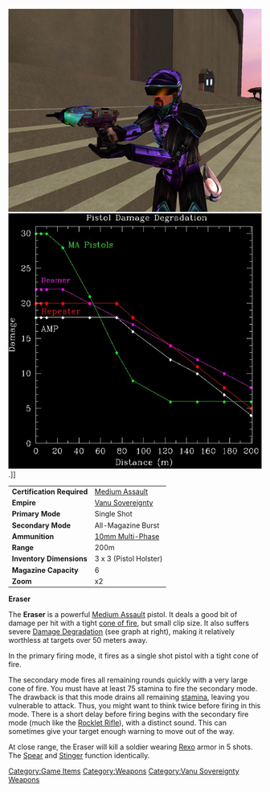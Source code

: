 ![](images/Eraser.jpg "fig:Eraser.jpg")
![](images/Pistol_DD.jpg "fig:Pistol_DD.jpg").\]\]

|                            |                                                    |
| -------------------------- | -------------------------------------------------- |
| **Certification Required** | [Medium Assault](Medium_Assault.md "wikilink")     |
| **Empire**                 | [Vanu Sovereignty](Vanu_Sovereignty.md "wikilink") |
| **Primary Mode**           | Single Shot                                        |
| **Secondary Mode**         | All-Magazine Burst                                 |
| **Ammunition**             | [10mm Multi-Phase](10mm_Multi.$1.md "wikilink")    |
| **Range**                  | 200m                                               |
| **Inventory Dimensions**   | 3 x 3 (Pistol Holster)                             |
| **Magazine Capacity**      | 6                                                  |
| **Zoom**                   | x2                                                 |

**Eraser**

The **Eraser** is a powerful [Medium Assault](Medium_Assault.md "wikilink")
pistol. It deals a good bit of damage per hit with a tight [cone of
fire](cone_of_fire.md "wikilink"), but small clip size. It also suffers
severe [Damage Degradation](Damage_Degradation.md "wikilink") (see graph at
right), making it relatively worthless at targets over 50 meters away.

In the primary firing mode, it fires as a single shot pistol with a
tight cone of fire.

The secondary mode fires all remaining rounds quickly with a very large
cone of fire. You must have at least 75 stamina to fire the secondary
mode. The drawback is that this mode drains all remaining
[stamina](stamina.md "wikilink"), leaving you vulnerable to attack. Thus,
you might want to think twice before firing in this mode. There is a
short delay before firing begins with the secondary fire mode (much like
the [Rocklet Rifle](Rocklet_Rifle.md "wikilink")), with a distinct sound.
This can sometimes give your target enough warning to move out of the
way.

At close range, the Eraser will kill a soldier wearing
[Rexo](Rexo.md "wikilink") armor in 5 shots. The [Spear](Spear.md "wikilink")
and [Stinger](Stinger.md "wikilink") function identically.

[Category:Game Items](Category:Game_Items.md "wikilink")
[Category:Weapons](Category:Weapons.md "wikilink") [Category:Vanu
Sovereignty Weapons](Category:Vanu_Sovereignty_Weapons.md "wikilink")
